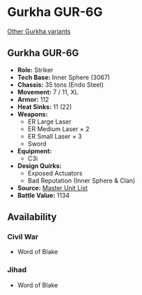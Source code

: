 # Gurkha GUR-6G 

[Other Gurkha variants](../gurkha.md) 

## Gurkha GUR-6G 

- **Role:** Striker 
- **Tech Base:** Inner Sphere (3067) 
- **Chassis:** 35 tons (Endo Steel) 
- **Movement:** 7 / 11, XL 
- **Armor:** 112 
- **Heat Sinks:** 11 (22) 
- **Weapons:** 
  - ER Large Laser 
  - ER Medium Laser × 2 
  - ER Small Laser × 3 
  - Sword 
- **Equipment:** 
  - C3i 
- **Design Quirks:** 
  - Exposed Actuators 
  - Bad Reputation (Inner Sphere & Clan) 
- **Source:** [Master Unit List](http://masterunitlist.info/Unit/Details/5663/gurkha-gur-6g) 
- **Battle Value:** 1134 

## Availability 

### Civil War 

- Word of Blake 

### Jihad 

- Word of Blake 

